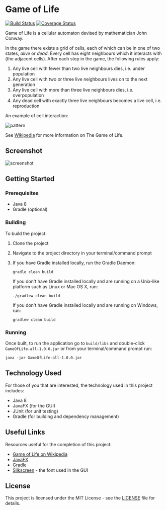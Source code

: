# Game of Life
[![Build Status](https://img.shields.io/travis/vanillaSlice/GameOfLife/master.svg)](https://travis-ci.org/vanillaSlice/GameOfLife)
[![Coverage Status](https://img.shields.io/coveralls/github/vanillaSlice/GameOfLife/master.svg)](https://coveralls.io/github/vanillaSlice/GameOfLife?branch=master)

Game of Life is a cellular automaton devised by mathematician John Conway.

In the game there exists a grid of cells, each of which can be in one of two states, *alive* or *dead*.
Every cell has eight neighbours which it interacts with (the adjacent cells). After each step in the game, the following
rules apply:

1. Any live cell with fewer than two live neighbours dies, i.e. under population
2. Any live cell with two or three live neighbours lives on to the next generation
3. Any live cell with more than three live neighbours dies, i.e. overpopulation
4. Any dead cell with exactly three live neighbours becomes a live cell, i.e. reproduction

An example of cell interaction:

![pattern](/screenshots/pattern.gif)

See [Wikipedia](https://en.wikipedia.org/wiki/Conway's_Game_of_Life) for more information on The Game of Life.

## Screenshot
![screenshot](/screenshots/screenshot.png)

## Getting Started

### Prerequisites
* Java 8
* Gradle (optional)

### Building
To build the project:

1. Clone the project
2. Navigate to the project directory in your terminal/command prompt
3. If you have Gradle installed locally, run the Gradle Daemon:

    ```
    gradle clean build
    ```

   If you don't have Gradle installed locally and are running on a Unix-like platform such as Linux or Mac OS X, run:

    ```
    ./gradlew clean build
    ```

   If you don't have Gradle installed locally and are running on Windows, run:

    ```
    gradlew clean build
    ```

### Running
Once built, to run the application go to `build/libs` and double-click `GameOfLife-all-1.0.0.jar` or from your
terminal/command prompt run:

```
java -jar GameOfLife-all-1.0.0.jar
```

## Technology Used
For those of you that are interested, the technology used in this project includes:

* Java 8
* JavaFX (for the GUI)
* JUnit (for unit testing)
* Gradle (for building and dependency management)

## Useful Links
Resources useful for the completion of this project:

* [Game of Life on Wikipedia](https://en.wikipedia.org/wiki/Conway's_Game_of_Life)
* [JavaFX](http://docs.oracle.com/javase/8/javase-clienttechnologies.htm)
* [Gradle](https://gradle.org)
* [Silkscreen](http://www.kottke.org/plus/type/silkscreen/index.html) - the font used in the GUI

## License

This project is licensed under the MIT License - see the [LICENSE](LICENSE) file for details.
